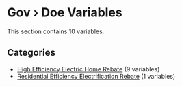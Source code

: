 # Gov › Doe Variables

This section contains 10 variables.

## Categories

- [High Efficiency Electric Home Rebate](high_efficiency_electric_home_rebate/index.md) (9 variables)
- [Residential Efficiency Electrification Rebate](residential_efficiency_electrification_rebate/index.md) (1 variables)
